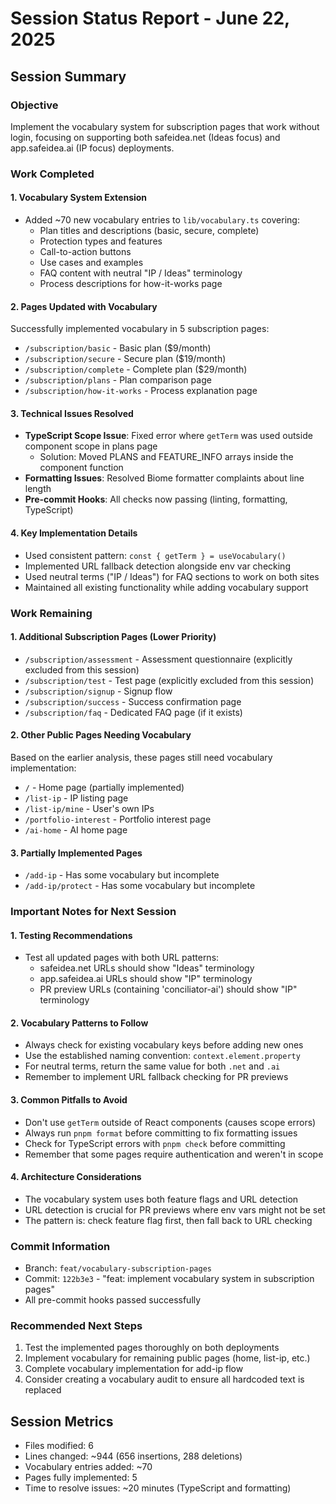 # Session Status Report - June 22, 2025

## Session Summary

### Objective
Implement the vocabulary system for subscription pages that work without login, focusing on supporting both safeidea.net (Ideas focus) and app.safeidea.ai (IP focus) deployments.

### Work Completed

#### 1. Vocabulary System Extension
- Added ~70 new vocabulary entries to `lib/vocabulary.ts` covering:
  - Plan titles and descriptions (basic, secure, complete)
  - Protection types and features
  - Call-to-action buttons
  - Use cases and examples
  - FAQ content with neutral "IP / Ideas" terminology
  - Process descriptions for how-it-works page

#### 2. Pages Updated with Vocabulary
Successfully implemented vocabulary in 5 subscription pages:
- `/subscription/basic` - Basic plan ($9/month)
- `/subscription/secure` - Secure plan ($19/month)
- `/subscription/complete` - Complete plan ($29/month)
- `/subscription/plans` - Plan comparison page
- `/subscription/how-it-works` - Process explanation page

#### 3. Technical Issues Resolved
- **TypeScript Scope Issue**: Fixed error where `getTerm` was used outside component scope in plans page
  - Solution: Moved PLANS and FEATURE_INFO arrays inside the component function
- **Formatting Issues**: Resolved Biome formatter complaints about line length
- **Pre-commit Hooks**: All checks now passing (linting, formatting, TypeScript)

#### 4. Key Implementation Details
- Used consistent pattern: `const { getTerm } = useVocabulary()`
- Implemented URL fallback detection alongside env var checking
- Used neutral terms ("IP / Ideas") for FAQ sections to work on both sites
- Maintained all existing functionality while adding vocabulary support

### Work Remaining

#### 1. Additional Subscription Pages (Lower Priority)
- `/subscription/assessment` - Assessment questionnaire (explicitly excluded from this session)
- `/subscription/test` - Test page (explicitly excluded from this session)
- `/subscription/signup` - Signup flow
- `/subscription/success` - Success confirmation page
- `/subscription/faq` - Dedicated FAQ page (if it exists)

#### 2. Other Public Pages Needing Vocabulary
Based on the earlier analysis, these pages still need vocabulary implementation:
- `/` - Home page (partially implemented)
- `/list-ip` - IP listing page
- `/list-ip/mine` - User's own IPs
- `/portfolio-interest` - Portfolio interest page
- `/ai-home` - AI home page

#### 3. Partially Implemented Pages
- `/add-ip` - Has some vocabulary but incomplete
- `/add-ip/protect` - Has some vocabulary but incomplete

### Important Notes for Next Session

#### 1. Testing Recommendations
- Test all updated pages with both URL patterns:
  - safeidea.net URLs should show "Ideas" terminology
  - app.safeidea.ai URLs should show "IP" terminology
  - PR preview URLs (containing 'conciliator-ai') should show "IP" terminology

#### 2. Vocabulary Patterns to Follow
- Always check for existing vocabulary keys before adding new ones
- Use the established naming convention: `context.element.property`
- For neutral terms, return the same value for both `.net` and `.ai`
- Remember to implement URL fallback checking for PR previews

#### 3. Common Pitfalls to Avoid
- Don't use `getTerm` outside of React components (causes scope errors)
- Always run `pnpm format` before committing to fix formatting issues
- Check for TypeScript errors with `pnpm check` before committing
- Remember that some pages require authentication and weren't in scope

#### 4. Architecture Considerations
- The vocabulary system uses both feature flags and URL detection
- URL detection is crucial for PR previews where env vars might not be set
- The pattern is: check feature flag first, then fall back to URL checking

### Commit Information
- Branch: `feat/vocabulary-subscription-pages`
- Commit: `122b3e3` - "feat: implement vocabulary system in subscription pages"
- All pre-commit hooks passed successfully

### Recommended Next Steps
1. Test the implemented pages thoroughly on both deployments
2. Implement vocabulary for remaining public pages (home, list-ip, etc.)
3. Complete vocabulary implementation for add-ip flow
4. Consider creating a vocabulary audit to ensure all hardcoded text is replaced

## Session Metrics
- Files modified: 6
- Lines changed: ~944 (656 insertions, 288 deletions)
- Vocabulary entries added: ~70
- Pages fully implemented: 5
- Time to resolve issues: ~20 minutes (TypeScript and formatting)